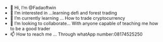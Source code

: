 - 👋 Hi, I’m @Fadaoftwin
- 👀 I’m interested in ...learning defi and forest trading
- 🌱 I’m currently learning ... How to trade cryptocurrency 
- 💞️ I’m looking to collaborate... With anyone capable of teaching me how to be a good trader
- 📫 How to reach me ... Through whatApp number:08174525250

<!---
Fadaoftwin/Fadaoftwin is a ✨ special ✨ repository because its `README.md` (this file) appears on your GitHub profile.
You can click the Preview link to take a look at your changes.
--->
